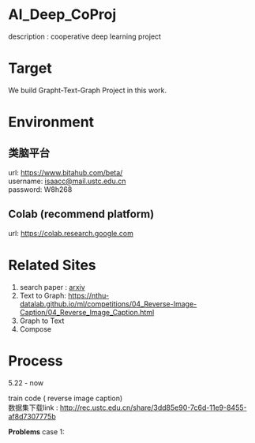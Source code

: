 # AI_Deep_CoProj
description : cooperative deep learning project

# Target

We build Grapht-Text-Graph Project in this work.

# Environment

## 类脑平台
url: https://www.bitahub.com/beta/  
username: isaacc@mail.ustc.edu.cn  
password: W8h268

## Colab (recommend platform)
url: https://colab.research.google.com

# Related Sites

1. search paper : [arxiv](https://arxiv.org/list/cs/recent)
2. Text to Graph:
  https://nthu-datalab.github.io/ml/competitions/04_Reverse-Image-Caption/04_Reverse_Image_Caption.html
3. Graph to Text
4. Compose

# Process

5.22 - now

  train code ( reverse image caption)  
  数据集下载link : http://rec.ustc.edu.cn/share/3dd85e90-7c6d-11e9-8455-af8d7307775b
  
  **Problems**
    case 1:
